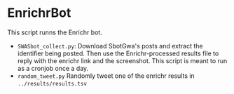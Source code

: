 # EnrichrBot

This script runns the Enrichr bot.

- `SWASbot_collect.py`: Download SbotGwa's posts and extract the identifier being posted. Then use the Enrichr-processed results file to reply with the enrichr link and the screenshot.
  This script is meant to run as a cronjob once a day.
- `random_tweet.py` Randomly tweet one of the enrichr results in `../results/results.tsv`
